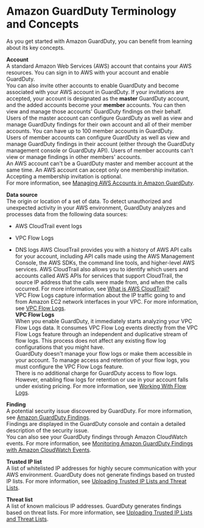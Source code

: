 # Amazon GuardDuty Terminology and Concepts<a name="guardduty_concepts"></a>

As you get started with Amazon GuardDuty, you can benefit from learning about its key concepts\.

**Account**  
A standard Amazon Web Services \(AWS\) account that contains your AWS resources\. You can sign in to AWS with your account and enable GuardDuty\.  
You can also invite other accounts to enable GuardDuty and become associated with your AWS account in GuardDuty\. If your invitations are accepted, your account is designated as the **master** GuardDuty account, and the added accounts become your **member** accounts\. You can then view and manage those accounts' GuardDuty findings on their behalf\.  
Users of the master account can configure GuardDuty as well as view and manage GuardDuty findings for their own account and all of their member accounts\. You can have up to 100 member accounts in GuardDuty\.  
Users of member accounts can configure GuardDuty as well as view and manage GuardDuty findings in their account \(either through the GuardDuty management console or GuardDuty API\)\. Users of member accounts can't view or manage findings in other members' accounts\.   
An AWS account can't be a GuardDuty master and member account at the same time\. An AWS account can accept only one membership invitation\. Accepting a membership invitation is optional\.  
For more information, see [Managing AWS Accounts in Amazon GuardDuty](guardduty_accounts.md)\.

**Data source**  
The origin or location of a set of data\. To detect unauthorized and unexpected activity in your AWS environment, GuardDuty analyzes and processes data from the following data sources:   

+ AWS CloudTrail event logs

+ VPC Flow Logs

+ DNS logs
AWS CloudTrail provides you with a history of AWS API calls for your account, including API calls made using the AWS Management Console, the AWS SDKs, the command line tools, and higher\-level AWS services\. AWS CloudTrail also allows you to identify which users and accounts called AWS APIs for services that support CloudTrail, the source IP address that the calls were made from, and when the calls occurred\. For more information, see [What is AWS CloudTrail?](http://docs.aws.amazon.com/awscloudtrail/latest/userguide/cloudtrail-user-guide.html)  
VPC Flow Logs capture information about the IP traffic going to and from Amazon EC2 network interfaces in your VPC\. For more information, see [VPC Flow Logs](http://docs.aws.amazon.com/AmazonVPC/latest/UserGuide/flow-logs.html)\.  
**VPC Flow Logs**  
When you enable GuardDuty, it immediately starts analyzing your VPC Flow Logs data\. It consumes VPC Flow Log events directly from the VPC Flow Logs feature through an independent and duplicative stream of flow logs\. This process does not affect any existing flow log configurations that you might have\.   
GuardDuty doesn't manage your flow logs or make them accessible in your account\. To manage access and retention of your flow logs, you must configure the VPC Flow Logs feature\.   
There is no additional charge for GuardDuty access to flow logs\. However, enabling flow logs for retention or use in your account falls under existing pricing\. For more information, see [Working With Flow Logs](http://docs.aws.amazon.com/AmazonVPC/latest/UserGuide/flow-logs.html#working-with-flow-logs)\.

**Finding**  
A potential security issue discovered by GuardDuty\. For more information, see [Amazon GuardDuty Findings](guardduty_findings.md)\.  
Findings are displayed in the GuardDuty console and contain a detailed description of the security issue\.  
You can also see your GuardDuty findings through Amazon CloudWatch events\. For more information, see [Monitoring Amazon GuardDuty Findings with Amazon CloudWatch Events](guardduty_findings_cloudwatch.md)\.

**Trusted IP list**  
A list of whitelisted IP addresses for highly secure communication with your AWS environment\. GuardDuty does not generate findings based on trusted IP lists\. For more information, see [Uploading Trusted IP Lists and Threat Lists](guardduty_upload_lists.md)\.

**Threat list**  
A list of known malicious IP addresses\. GuardDuty generates findings based on threat lists\. For more information, see [Uploading Trusted IP Lists and Threat Lists](guardduty_upload_lists.md)\.